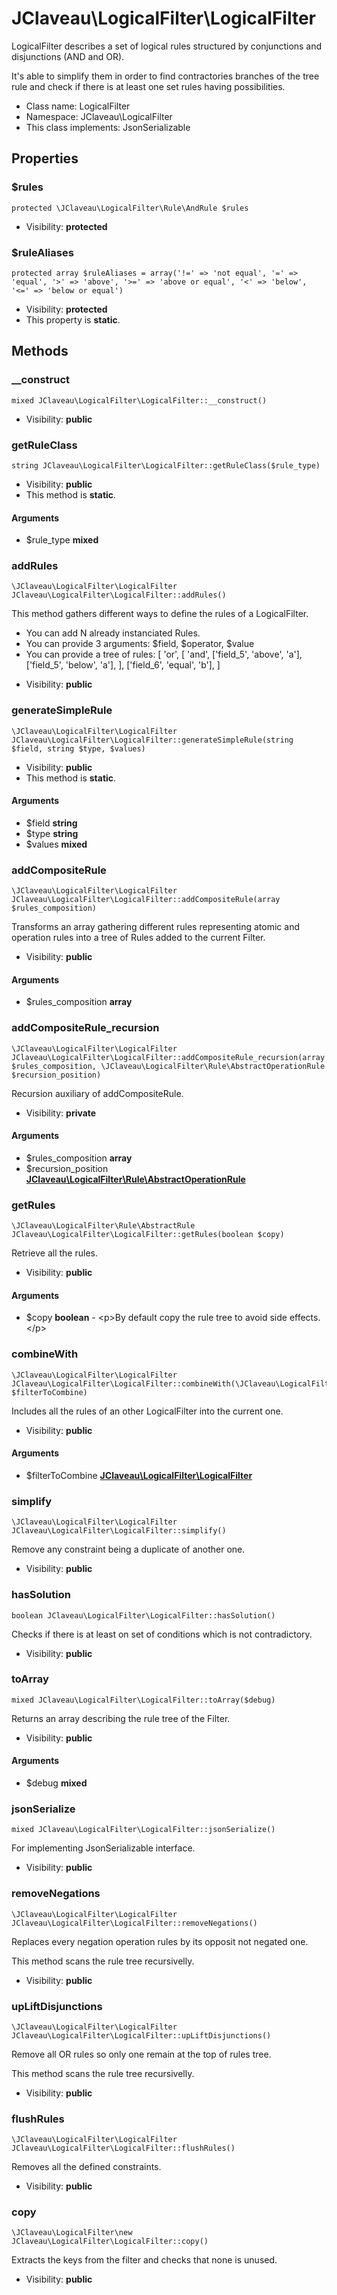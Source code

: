 JClaveau\LogicalFilter\LogicalFilter
===============

LogicalFilter describes a set of logical rules structured by
conjunctions and disjunctions (AND and OR).

It's able to simplify them in order to find contractories branches
of the tree rule and check if there is at least one set rules having
possibilities.


* Class name: LogicalFilter
* Namespace: JClaveau\LogicalFilter
* This class implements: JsonSerializable




Properties
----------


### $rules

    protected \JClaveau\LogicalFilter\Rule\AndRule $rules





* Visibility: **protected**


### $ruleAliases

    protected array $ruleAliases = array('!=' => 'not equal', '=' => 'equal', '>' => 'above', '>=' => 'above or equal', '<' => 'below', '<=' => 'below or equal')





* Visibility: **protected**
* This property is **static**.


Methods
-------


### __construct

    mixed JClaveau\LogicalFilter\LogicalFilter::__construct()





* Visibility: **public**




### getRuleClass

    string JClaveau\LogicalFilter\LogicalFilter::getRuleClass($rule_type)





* Visibility: **public**
* This method is **static**.


#### Arguments
* $rule_type **mixed**



### addRules

    \JClaveau\LogicalFilter\LogicalFilter JClaveau\LogicalFilter\LogicalFilter::addRules()

This method gathers different ways to define the rules of a LogicalFilter.

+ You can add N already instanciated Rules.
+ You can provide 3 arguments: $field, $operator, $value
+ You can provide a tree of rules:
[
     'or',
     [
         'and',
         ['field_5', 'above', 'a'],
         ['field_5', 'below', 'a'],
     ],
     ['field_6', 'equal', 'b'],
 ]

* Visibility: **public**




### generateSimpleRule

    \JClaveau\LogicalFilter\LogicalFilter JClaveau\LogicalFilter\LogicalFilter::generateSimpleRule(string $field, string $type, $values)





* Visibility: **public**
* This method is **static**.


#### Arguments
* $field **string**
* $type **string**
* $values **mixed**



### addCompositeRule

    \JClaveau\LogicalFilter\LogicalFilter JClaveau\LogicalFilter\LogicalFilter::addCompositeRule(array $rules_composition)

Transforms an array gathering different rules representing
atomic and operation rules into a tree of Rules added to the
current Filter.



* Visibility: **public**


#### Arguments
* $rules_composition **array**



### addCompositeRule_recursion

    \JClaveau\LogicalFilter\LogicalFilter JClaveau\LogicalFilter\LogicalFilter::addCompositeRule_recursion(array $rules_composition, \JClaveau\LogicalFilter\Rule\AbstractOperationRule $recursion_position)

Recursion auxiliary of addCompositeRule.



* Visibility: **private**


#### Arguments
* $rules_composition **array**
* $recursion_position **[JClaveau\LogicalFilter\Rule\AbstractOperationRule](JClaveau-LogicalFilter-Rule-AbstractOperationRule.md)**



### getRules

    \JClaveau\LogicalFilter\Rule\AbstractRule JClaveau\LogicalFilter\LogicalFilter::getRules(boolean $copy)

Retrieve all the rules.



* Visibility: **public**


#### Arguments
* $copy **boolean** - &lt;p&gt;By default copy the rule tree to avoid side effects.&lt;/p&gt;



### combineWith

    \JClaveau\LogicalFilter\LogicalFilter JClaveau\LogicalFilter\LogicalFilter::combineWith(\JClaveau\LogicalFilter\LogicalFilter $filterToCombine)

Includes all the rules of an other LogicalFilter into the current one.



* Visibility: **public**


#### Arguments
* $filterToCombine **[JClaveau\LogicalFilter\LogicalFilter](JClaveau-LogicalFilter-LogicalFilter.md)**



### simplify

    \JClaveau\LogicalFilter\LogicalFilter JClaveau\LogicalFilter\LogicalFilter::simplify()

Remove any constraint being a duplicate of another one.



* Visibility: **public**




### hasSolution

    boolean JClaveau\LogicalFilter\LogicalFilter::hasSolution()

Checks if there is at least on set of conditions which is not
contradictory.



* Visibility: **public**




### toArray

    mixed JClaveau\LogicalFilter\LogicalFilter::toArray($debug)

Returns an array describing the rule tree of the Filter.



* Visibility: **public**


#### Arguments
* $debug **mixed**



### jsonSerialize

    mixed JClaveau\LogicalFilter\LogicalFilter::jsonSerialize()

For implementing JsonSerializable interface.



* Visibility: **public**




### removeNegations

    \JClaveau\LogicalFilter\LogicalFilter JClaveau\LogicalFilter\LogicalFilter::removeNegations()

Replaces every negation operation rules by its opposit not negated
one.

This method scans the rule tree recursivelly.

* Visibility: **public**




### upLiftDisjunctions

    \JClaveau\LogicalFilter\LogicalFilter JClaveau\LogicalFilter\LogicalFilter::upLiftDisjunctions()

Remove all OR rules so only one remain at the top of rules tree.

This method scans the rule tree recursivelly.

* Visibility: **public**




### flushRules

    \JClaveau\LogicalFilter\LogicalFilter JClaveau\LogicalFilter\LogicalFilter::flushRules()

Removes all the defined constraints.



* Visibility: **public**




### copy

    \JClaveau\LogicalFilter\new JClaveau\LogicalFilter\LogicalFilter::copy()

Extracts the keys from the filter and checks that none is unused.



* Visibility: **public**



